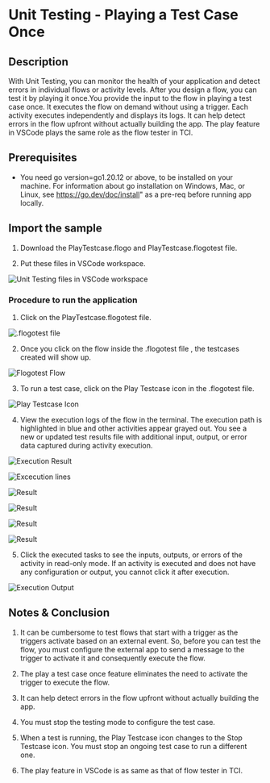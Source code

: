# Unit Testing - Playing a Test Case Once

## Description

With Unit Testing, you can monitor the health of your application and detect errors in individual flows or activity levels. After you design a flow, you can test it by playing it once.You provide the input to the flow in playing a test case once. It executes the flow on demand without using a trigger. Each activity executes independently and displays its logs. It can help detect errors in the flow upfront without actually building the app. The play feature in VSCode plays the same role as the flow tester in TCI.

## Prerequisites

* You need go version=go1.20.12 or above, to be installed on your machine. For information about go installation on Windows, Mac, or Linux, see https://go.dev/doc/install" as a pre-req before running app locally.


## Import the sample

1. Download the PlayTestcase.flogo and PlayTestcase.flogotest file.

2. Put these files in VSCode workspace.

![Unit Testing files in VSCode workspace](../../images/Unit-Testing/PlayTC-UT/import.png)



### Procedure to run the application

1. Click on the PlayTestcase.flogotest file.

![.flogotest file](../../images/Unit-Testing/PlayTC-UT/flogotestfile.png)

2. Once you click on the flow inside the .flogotest file , the testcases created will show up.

![Flogotest Flow](../../images/Unit-Testing/PlayTC-UT/flogotestflow.png)

3. To run a test case, click on the Play Testcase icon in the .flogotest file.

![Play Testcase Icon](../../images/Unit-Testing/PlayTC-UT/playtestcaseicon.png)

4. View the execution logs of the flow in the terminal. The execution path is highlighted in blue and other activities appear grayed out. You see a new or updated test results file with additional input, output, or error data captured during activity execution.
 
![Execution Result](../../images/Unit-Testing/PlayTC-UT/executionresult.png)

![Excecution lines](../../images/Unit-Testing/PlayTC-UT/excecutionlines.png)

![Result ](../../images/Unit-Testing/PlayTC-UT/1.png)

![Result ](../../images/Unit-Testing/PlayTC-UT/2.png)

![Result ](../../images/Unit-Testing/PlayTC-UT/3.png)

![Result ](../../images/Unit-Testing/PlayTC-UT/4.png)


5. Click the executed tasks to see the inputs, outputs, or errors of the activity in read-only mode. If an activity is executed and does not have any configuration or output, you cannot click it after execution.

![Execution Output ](../../images/Unit-Testing/PlayTC-UT/executionoutput.png)



## Notes & Conclusion

1. It can be cumbersome to test flows that start with a trigger as the triggers activate based on an external event. So, before you can test the flow, you must configure the external app to send a message to the trigger to activate it and consequently execute the flow.

2. The play a test case once feature eliminates the need to activate the trigger to execute the flow.

3. It can help detect errors in the flow upfront without actually building the app.

4. You must stop the testing mode to configure the test case.

5. When a test is running, the Play Testcase icon changes to the Stop Testcase icon. You must stop an ongoing test case to run a different one.

6. The play feature in VSCode is as same as that of flow tester in TCI.


